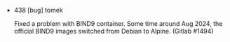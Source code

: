 * 438 [bug] tomek

    Fixed a problem with BIND9 container. Some time around Aug 2024,
    the official BIND9 images switched from Debian to Alpine.
    (Gitlab #1494)